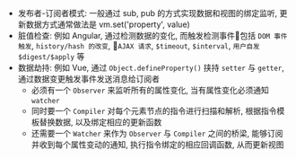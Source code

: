 <!-- title: 前端开发 - 基础知识@数据绑定 -->
<!-- author: <David Jones qowera@qq.com> -->
<!-- date: 2015-05-15 08:50:16 -->
<!-- category: 前端 -->
<!-- tag: 基础知识 -->

- 发布者-订阅者模式: 一般通过 sub, pub 的方式实现数据和视图的绑定监听, 更新数据方式通常做法是 vm.set('property', value)
- 脏值检查: 例如 Angular, 通过检测数据的变化, 而触发检测事件包括 `DOM 事件触发`, `history/hash 的改变`, `AJAX 请求`, `$timeout`, `$interval`, `用户自发 $digest/$apply` 等
- 数据劫持: 例如 Vue, 通过 `Object.defineProperty()` 挟持 `setter` 与 `getter`, 通过数据变更触发事件发送消息给订阅者
  - 必须有一个 `Observer` 来监听所有的属性变化, 当有属性变化必须通知 `watcher`
  - 同时要一个 `Compiler` 对每个元素节点的指令进行扫描和解析, 根据指令模板替换数据, 以及绑定相应的更新函数
  - 还需要一个 `Watcher` 来作为 `Observer` 与 `Compiler` 之间的桥梁, 能够订阅并收到每个属性变动的通知, 执行指令绑定的相应回调函数, 从而更新视图
